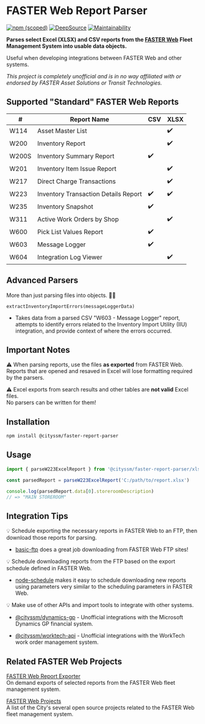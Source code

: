 # FASTER Web Report Parser

[![npm (scoped)](https://img.shields.io/npm/v/%40cityssm/faster-report-parser)](https://www.npmjs.com/package/@cityssm/faster-report-parser)
[![DeepSource](https://app.deepsource.com/gh/cityssm/node-faster-report-parser.svg/?label=active+issues&show_trend=true&token=rD0jxkWVmFU_1JBnPdo6HdKI)](https://app.deepsource.com/gh/cityssm/node-faster-report-parser/)
[![Maintainability](https://api.codeclimate.com/v1/badges/6e4f094e9e2473b3463b/maintainability)](https://codeclimate.com/github/cityssm/node-faster-report-parser/maintainability)

**Parses select Excel (XLSX) and CSV reports from the
[FASTER Web](https://fasterasset.com/products/fleet-management-software/) Fleet Management System
into usable data objects.**

Useful when developing integrations between FASTER Web and other systems.

_This project is completely unofficial and is in no way affiliated with or endorsed by FASTER Asset Solutions or Transit Technologies._

## Supported "Standard" FASTER Web Reports

| #     | Report Name                          | CSV | XLSX |
| ----- | ------------------------------------ | --- | ---- |
| W114  | Asset Master List                    |     | ✔️   |
| W200  | Inventory Report                     |     | ✔️   |
| W200S | Inventory Summary Report             | ✔️  |      |
| W201  | Inventory Item Issue Report          |     | ✔️   |
| W217  | Direct Charge Transactions           |     | ✔️   |
| W223  | Inventory Transaction Details Report | ✔️  | ✔️   |
| W235  | Inventory Snapshot                   | ✔️  |      |
| W311  | Active Work Orders by Shop           |     | ✔️   |
| W600  | Pick List Values Report              | ✔️  |      |
| W603  | Message Logger                       | ✔️  |      |
| W604  | Integration Log Viewer               |     | ✔️   |

## Advanced Parsers

More than just parsing files into objects. 🧙‍♂️

`extractInventoryImportErrors(messageLoggerData)`

- Takes data from a parsed CSV "W603 - Message Logger" report,
  attempts to identify errors related to the Inventory Import Utility (IIU) integration,
  and provide context of where the errors occurred.

## Important Notes

⚠️ When parsing reports, use the files **as exported** from FASTER Web.<br />
Reports that are opened and resaved in Excel will lose formatting required by the parsers.

⚠️ Excel exports from search results and other tables are **not valid** Excel files.<br />
No parsers can be written for them!

## Installation

```sh
npm install @cityssm/faster-report-parser
```

## Usage

```javascript
import { parseW223ExcelReport } from '@cityssm/faster-report-parser/xlsx'

const parsedReport = parseW223ExcelReport('C:/path/to/report.xlsx')

console.log(parsedReport.data[0].storeroomDescription)
// => "MAIN STOREROOM"
```

## Integration Tips

💡 Schedule exporting the necessary reports in FASTER Web to an FTP, then download those reports for parsing.

- [basic-ftp](https://www.npmjs.com/package/basic-ftp) does a great job downloading from FASTER Web FTP sites!

💡 Schedule downloading reports from the FTP based on the export schedule defined in FASTER Web.

- [node-schedule](https://www.npmjs.com/package/node-schedule) makes it easy to schedule downloading
  new reports using parameters very similar to the scheduling parameters in FASTER Web.

💡 Make use of other APIs and import tools to integrate with other systems.

- [@cityssm/dynamics-gp](https://www.npmjs.com/package/@cityssm/dynamics-gp) - Unofficial integrations with the Microsoft Dynamics GP financial system.

- [@cityssm/worktech-api](https://www.npmjs.com/package/@cityssm/worktech-api) - Unofficial integrations with the WorkTech work order management system.

## Related FASTER Web Projects

[FASTER Web Report Exporter](https://github.com/cityssm/node-faster-report-exporter)<br />
On demand exports of selected reports from the FASTER Web fleet management system.

[FASTER Web Projects](https://github.com/cityssm/faster-web-projects)<br />
A list of the City's several open source projects related to the FASTER Web fleet management system.
